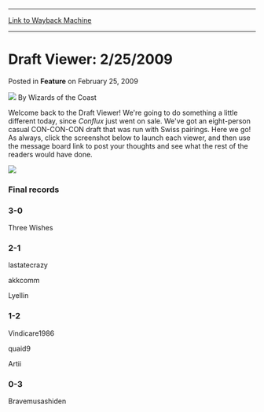 
---
[Link to Wayback Machine](https://web.archive.org/web/20220120153900/https://magic.wizards.com/en/articles/archive/feature/draft-viewer-2252009-2009-02-25)

[_metadata_:author]:- "Wizards of the Coast"
[_metadata_:description]:- "Welcome back to the Draft Viewer! We're going to do something a little different today, since Conflux just went on sale. We've got an eight-person casual CON-CON-CON draft that was run with Swiss pairings. Here we go! As always, click the screenshot below to launch each viewer, and then use the message board link to post your thoughts and see what the rest of the readers would"
[_metadata_:generator]:- "Drupal 7 (http://drupal.org)"
[_metadata_:publish_date]:- "2009-02-25"
[_metadata_:title]:- "Draft Viewer: 2/25/2009"
[_metadata_:wayback_capture_timestamp]:- "2022-01-20 15:39:00+00:00"
[_metadata_:wayback_raw_url]:- "https://web.archive.org/web/20220120153900id_/https://magic.wizards.com/en/articles/archive/feature/draft-viewer-2252009-2009-02-25"
[_metadata_:wayback_url]:- "https://magic.wizards.com/en/articles/archive/feature/draft-viewer-2252009-2009-02-25"
---


Draft Viewer: 2/25/2009
=======================



 Posted in **Feature**
 on February 25, 2009 






![](https://media.magic.wizards.com/styles/auth_small/public/images/person/wizards_author.jpg)
By Wizards of the Coast












Welcome back to the Draft Viewer! We're going to do something a little different today, since *Conflux* just went on sale. We've got an eight-person casual CON-CON-CON draft that was run with Swiss pairings. Here we go! As always, click the screenshot below to launch each viewer, and then use the message board link to post your thoughts and see what the rest of the readers would have done.


[![](https://media.magic.wizards.com/image_legacy_migration/mtg/images/daily/activity/133_ss.jpg)](http://gatherer.wizards.com/magic/draftools/draftviewer.asp?draftid=con210796)


### Final records


### 3-0


Three Wishes


### 2-1


lastatecrazy  

akkcomm  

Lyellin


### 1-2


Vindicare1986  

quaid9  

Artii


### 0-3


Bravemusashiden


 





